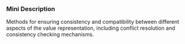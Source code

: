 ### Mini Description

Methods for ensuring consistency and compatibility between different aspects of the value representation, including conflict resolution and consistency checking mechanisms.
